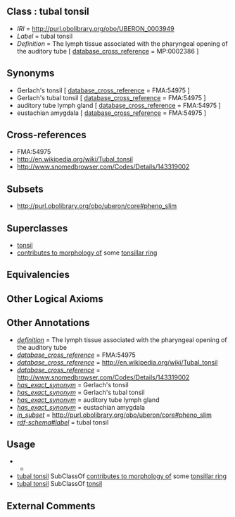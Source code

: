 
## Class : tubal tonsil

 * *IRI* = http://purl.obolibrary.org/obo/UBERON_0003949
 * *Label* = tubal tonsil
 * *Definition* = The lymph tissue associated with the pharyngeal opening of the auditory tube [ [database_cross_reference](../../ef/oboInOwl#hasDbXref.md) = MP:0002386 ]

## Synonyms

 * Gerlach's tonsil [ [database_cross_reference](../../ef/oboInOwl#hasDbXref.md) = FMA:54975 ]
 * Gerlach's tubal tonsil [ [database_cross_reference](../../ef/oboInOwl#hasDbXref.md) = FMA:54975 ]
 * auditory tube lymph gland [ [database_cross_reference](../../ef/oboInOwl#hasDbXref.md) = FMA:54975 ]
 * eustachian amygdala [ [database_cross_reference](../../ef/oboInOwl#hasDbXref.md) = FMA:54975 ]

## Cross-references

 * FMA:54975
 * http://en.wikipedia.org/wiki/Tubal_tonsil
 * http://www.snomedbrowser.com/Codes/Details/143319002

## Subsets

 * http://purl.obolibrary.org/obo/uberon/core#pheno_slim

## Superclasses

 * [tonsil](../../UBERON/72/UBERON_0002372.md)
 * [contributes to morphology of](../../RO/33/RO_0002433.md) some [tonsillar ring](../../UBERON/35/UBERON_0001735.md)

## Equivalencies


## Other Logical Axioms


## Other Annotations

 * *[definition](../../IAO/15/IAO_0000115.md)* = The lymph tissue associated with the pharyngeal opening of the auditory tube
 * *[database_cross_reference](../../ef/oboInOwl#hasDbXref.md)* = FMA:54975
 * *[database_cross_reference](../../ef/oboInOwl#hasDbXref.md)* = http://en.wikipedia.org/wiki/Tubal_tonsil
 * *[database_cross_reference](../../ef/oboInOwl#hasDbXref.md)* = http://www.snomedbrowser.com/Codes/Details/143319002
 * *[has_exact_synonym](../../ym/oboInOwl#hasExactSynonym.md)* = Gerlach's tonsil
 * *[has_exact_synonym](../../ym/oboInOwl#hasExactSynonym.md)* = Gerlach's tubal tonsil
 * *[has_exact_synonym](../../ym/oboInOwl#hasExactSynonym.md)* = auditory tube lymph gland
 * *[has_exact_synonym](../../ym/oboInOwl#hasExactSynonym.md)* = eustachian amygdala
 * *[in_subset](../../et/oboInOwl#inSubset.md)* = http://purl.obolibrary.org/obo/uberon/core#pheno_slim
 * *[rdf-schema#label](../../el/rdf-schema#label.md)* = tubal tonsil

## Usage

 * -
 * [tubal tonsil](../../UBERON/49/UBERON_0003949.md) SubClassOf [contributes to morphology of](../../RO/33/RO_0002433.md) some [tonsillar ring](../../UBERON/35/UBERON_0001735.md)
 * [tubal tonsil](../../UBERON/49/UBERON_0003949.md) SubClassOf [tonsil](../../UBERON/72/UBERON_0002372.md)

## External Comments

